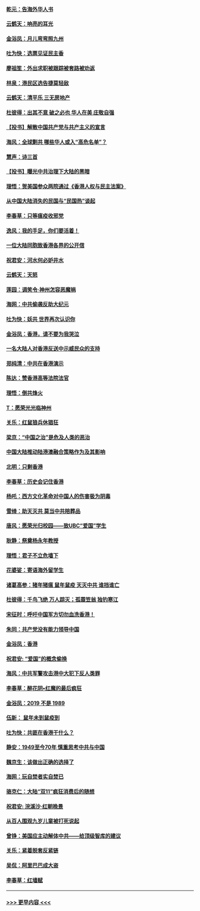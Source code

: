 #### [乾元：告海外华人书](../pages/nsc993/n11684044.md?t=11272001) 
#### [云鹤天：响亮的耳光](../pages/nsc993/n11684254.md?t=11272001) 
#### [金浴凤：月儿弯弯照九州](../pages/nsc993/n11684231.md?t=11272001) 
#### [吐为快：选票见证民主香](../pages/nsc993/n11684206.md?t=11272001) 
#### [廖祖笙：外出求职被跟踪被套路被劝返](../pages/nsc993/n11683874.md?t=11272001) 
#### [林泉：港民区选告捷莫轻敌](../pages/nsc993/n11683930.md?t=11272001) 
#### [云鹤天：清平乐 三无房地产](../pages/nsc993/n11681521.md?t=11272001) 
#### [杜彼得：出其不意 破之必也 华人在美 庄敬自强](../pages/nsc993/n11679554.md?t=11272001) 
#### [【投书】解散中国共产党与共产主义的宣言](../pages/nsc993/n11679177.md?t=11272001) 
#### [海风：全球剿共 哪些华人或入“高危名单”？](../pages/nsc993/n11678617.md?t=11272001) 
#### [慧声：诗三首](../pages/nsc993/n11678848.md?t=11272001) 
#### [【投书】曝光中共治理下大陆的黑暗](../pages/nsc993/n11678674.md?t=11272001) 
#### [理悟：贺美国参众两院通过《香港人权与民主法案》](../pages/nsc993/n11678104.md?t=11272001) 
#### [从中国大陆消失的民国与“民国热”谈起](../pages/nsc993/n11678075.md?t=11272001) 
#### [李春草：只等瘟疫收邪党](../pages/nsc993/n11677308.md?t=11272001) 
#### [逸风：我的手足，你们要活着！](../pages/nsc993/n11676352.md?t=11272001) 
#### [一位大陆同胞致香港各界的公开信](../pages/nsc993/n11675761.md?t=11272001) 
#### [祝君安：河水何必妒井水](../pages/nsc993/n11675746.md?t=11272001) 
#### [云鹤天：天怒](../pages/nsc993/n11675718.md?t=11272001) 
#### [莲园：调笑令‧神州怎容恶魔祸](../pages/nsc993/n11675648.md?t=11272001) 
#### [海网：中共偷袭反助大纪元](../pages/nsc993/n11673515.md?t=11272001) 
#### [吐为快：妖共 世界再次认识你](../pages/nsc993/n11673506.md?t=11272001) 
#### [金浴凤：香港，请不要为我哭泣](../pages/nsc993/n11673248.md?t=11272001) 
#### [一名大陆人对香港反送中示威民众的支持](../pages/nsc993/n11672615.md?t=11272001) 
#### [郑纯清：中共在香港演示](../pages/nsc993/n11670539.md?t=11272001) 
#### [陈达：赞香港高等法院法官](../pages/nsc993/n11669542.md?t=11272001) 
#### [理悟：倒共烽火](../pages/nsc993/n11668844.md?t=11272001) 
#### [T：愿荣光光临神州](../pages/nsc993/n11668421.md?t=11272001) 
#### [关乐：红鼠狼兵休猖狂](../pages/nsc993/n11668378.md?t=11272001) 
#### [梁京：“中国之治”是危及人类的恶治](../pages/nsc993/n11668328.md?t=11272001) 
#### [中国大陆推动陆港澳融合策略作为及其影响](../pages/nsc993/n11668157.md?t=11272001) 
#### [北明：只剩香港](../pages/nsc993/n11668002.md?t=11272001) 
#### [李春草：历史会记住香港](../pages/nsc993/n11667927.md?t=11272001) 
#### [杨吒：西方文化革命对中国人的伤害极为阴毒](../pages/nsc993/n11664521.md?t=11272001) 
#### [雪绮：助天灭共 莫当中共陪葬品](../pages/nsc993/n11662650.md?t=11272001) 
#### [唐风：愿荣光归校园——致UBC“爱国”学生](../pages/nsc993/n11662194.md?t=11272001) 
#### [耿静：祭奠杨永年教授](../pages/nsc993/n11662514.md?t=11272001) 
#### [理悟：君子不立危墙下](../pages/nsc993/n11662172.md?t=11272001) 
#### [花婆娑：寄语海外留学生](../pages/nsc993/n11662121.md?t=11272001) 
#### [诸葛高参：猪年猪瘟 鼠年鼠疫 天灭中共 谁挡谁亡](../pages/nsc993/n11661980.md?t=11272001) 
#### [杜彼得：千鸟飞绝 万人踪灭；孤蓑笠翁 独钓寒江](../pages/nsc993/n11661170.md?t=11272001) 
#### [宋征时：呼吁中国军方切勿血洗香港！](../pages/nsc993/n11415318.md?t=11272001) 
#### [朱同：共产党没有能力领导中国](../pages/nsc993/n11660421.md?t=11272001) 
#### [金浴凤：香港](../pages/nsc993/n11660419.md?t=11272001) 
#### [祝君安: “爱国”的概念偷换](../pages/nsc993/n11659706.md?t=11272001) 
#### [海风：中共军警攻击港中大犯下反人类罪](../pages/nsc993/n11659632.md?t=11272001) 
#### [李春草：醉花阴•红魔的最后疯狂](../pages/nsc993/n11659287.md?t=11272001) 
#### [金浴凤：2019 不是 1989](../pages/nsc993/n11657663.md?t=11272001) 
#### [伍新： 鼠年未到鼠疫到](../pages/nsc993/n11655098.md?t=11272001) 
#### [吐为快：共匪在香港干什么？](../pages/nsc993/n11654891.md?t=11272001) 
#### [静安：1949至今70年 慎重思考中共与中国](../pages/nsc993/n11651244.md?t=11272001) 
#### [魏京生：该做出正确的选择了](../pages/nsc993/n11653084.md?t=11272001) 
#### [海网：玩自焚者实自焚已](../pages/nsc993/n11652423.md?t=11272001) 
#### [骆克仁：大陆“双11”疯狂消费后的随想](../pages/nsc993/n11652305.md?t=11272001) 
#### [祝君安: 浣溪沙·红朝晚景](../pages/nsc993/n11652258.md?t=11272001) 
#### [从百人围观九岁儿童被打死说起](../pages/nsc993/n11651030.md?t=11272001) 
#### [曾铮：美国应主动解体中共——给顶级智库的建议](../pages/nsc993/n11649888.md?t=11272001) 
#### [关乐：紧着脱套反紧链](../pages/nsc993/n11649069.md?t=11272001) 
#### [吴侃：阿里巴巴成大盗](../pages/nsc993/n11645523.md?t=11272001) 
#### [李春草：红墙赋](../pages/nsc993/n11646389.md?t=11272001) 

----
#### [ >>> 更早内容 <<< ](../indexes/nsc993-earlier.md)
